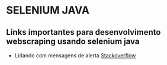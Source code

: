 # SELENIUM JAVA

## Links importantes para desenvolvimento webscraping usando selenium java

* Lidando com mensagens de alerta <a href="https://stackoverflow.com/questions/26772793/org-openqa-selenium-unhandledalertexception-unexpected-alert-open" target="_blank">Stackoverflow</a>
